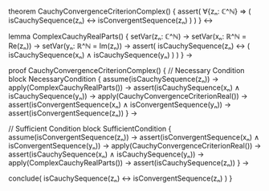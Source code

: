 theorem CauchyConvergenceCriterionComplex() {
  assert(
    ∀{zₙ: ℂ^ℕ} ⇒ (
      isCauchySequence(zₙ) ↔ isConvergentSequence(zₙ)
    )
  )
} ↔

lemma ComplexCauchyRealParts() {
  setVar(zₙ: ℂ^ℕ) →
  setVar(xₙ: ℝ^ℕ = Re(zₙ)) →
  setVar(yₙ: ℝ^ℕ = Im(zₙ)) →
  assert(
    isCauchySequence(zₙ) ↔ (
      isCauchySequence(xₙ) ∧ isCauchySequence(yₙ)
    )
  )
} →

proof CauchyConvergenceCriterionComplex() {
  // Necessary Condition
  block NecessaryCondition {
    assume(isCauchySequence(zₙ)) →
    apply(ComplexCauchyRealParts()) →
    assert(isCauchySequence(xₙ) ∧ isCauchySequence(yₙ)) →
    apply(CauchyConvergenceCriterionReal()) →
    assert(isConvergentSequence(xₙ) ∧ isConvergentSequence(yₙ)) →
    assert(isConvergentSequence(zₙ))
  } →

  // Sufficient Condition
  block SufficientCondition {
    assume(isConvergentSequence(zₙ)) →
    assert(isConvergentSequence(xₙ) ∧ isConvergentSequence(yₙ)) →
    apply(CauchyConvergenceCriterionReal()) →
    assert(isCauchySequence(xₙ) ∧ isCauchySequence(yₙ)) →
    apply(ComplexCauchyRealParts()) →
    assert(isCauchySequence(zₙ))
  } →

  conclude(
    isCauchySequence(zₙ) ↔ isConvergentSequence(zₙ)
  )
}